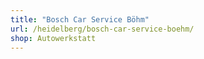```yaml
---
title: "Bosch Car Service Böhm"
url: /heidelberg/bosch-car-service-boehm/
shop: Autowerkstatt
---
```

